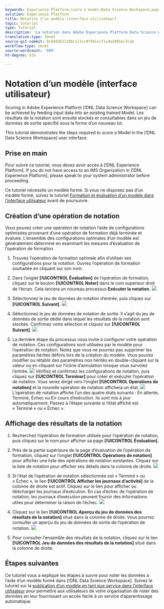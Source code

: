 ```yaml
---
keywords: Experience Platform;score a model;Data Science Workspace;popular topics;ui;scoring run;scoring results
solution: Experience Platform
title: Notation d’un modèle (interface utilisateur)
topic: tutorial
type: Tutorial
description: 'La notation dans Adobe Experience Platform Data Science Workspace peut être réalisée en alimentant un modèle formé existant avec des données d’entrée. Les résultats de la notation sont ensuite stockés et consultables dans un jeu de données de sortie spécifié sous la forme d’un nouveau lot. '
translation-type: tm+mt
source-git-commit: 8c94d3631296c1c3cc97501ccf1a3ed995ec3cab
workflow-type: tm+mt
source-wordcount: '609'
ht-degree: 91%

---
```



# Notation d’un modèle (interface utilisateur)

Scoring in Adobe Experience Platform [!DNL Data Science Workspace] can be achieved by feeding input data into an existing trained Model. Les résultats de la notation sont ensuite stockés et consultables dans un jeu de données de sortie spécifié sous la forme d’un nouveau lot.

This tutorial demonstrates the steps required to score a Model in the [!DNL Data Science Workspace] user interface.

## Prise en main

Pour suivre ce tutoriel, vous devez avoir accès à [!DNL Experience Platform]. If you do not have access to an IMS Organization in [!DNL Experience Platform], please speak to your system administrator before proceeding.

Ce tutoriel nécessite un modèle formé. Si vous ne disposez pas d’un modèle formé, suivez le tutoriel [Formation et évaluation d’un modèle dans l’interface utilisateur](./train-evaluate-model-ui.md) avant de poursuivre.

## Création d’une opération de notation

Vous pouvez créer une opération de notation l’aide de configurations optimisées provenant d’une opération de formation déjà terminée et évaluée. L’ensemble des configurations optimales d’un modèle est généralement déterminé en examinant les mesures d’évaluation de l’opération de formation.

1. Trouvez l’opération de formation optimale afin d’utiliser ses configurations pour la notation. Ouvrez l’opération de formation souhaitée en cliquant sur son nom.

2. Dans l’onglet **[!UICONTROL Évaluation]** de l’opération de formation, cliquez sur le bouton **[!UICONTROL Noter]** dans le coin supérieur droit de l’écran. Cela lancera un nouveau processus **Exécuter la notation**.
   ![](../images/models-recipes/score/training_run_overview.png)

3. Sélectionnez le jeu de données de notation d’entrée, puis cliquez sur **[!UICONTROL Suivant]**.
   ![](../images/models-recipes/score/scoring_input.png)

4. Sélectionnez le jeu de données de notation de sortie. Il s’agit du jeu de données de sortie dédié dans lequel les résultats de la notation sont stockés. Confirmez votre sélection et cliquez sur **[!UICONTROL Suivant]**.
   ![](../images/models-recipes/score/scoring_results.png)

5. La dernière étape du processus vous invite à configurer votre opération de notation. Ces configurations sont utilisées par le modèle pour l’opération de notation.
Notez que vous ne pourrez pas supprimer les paramètres hérités définis lors de la création du modèle. Vous pouvez modifier ou rétablir des paramètres non hérités en double-cliquant sur la valeur ou en cliquant sur l’icône d’annulation lorsque vous survolez l’entrée.
   ![](../images/models-recipes/score/configuration.png)
Vérifiez et confirmez les configurations de notation, puis cliquez sur **[!UICONTROL Terminer]** pour créer et exécuter l’opération de notation. Vous serez dirigé vers l’onglet **[!UICONTROL Opérations de notation]** et la nouvelle opération de notation affichera un état.
   ![](../images/models-recipes/score/scoring_runs_tab.png)
L’opération de notation affiche l’un des quatre états suivants : En attente, Terminé, Échec ou En cours d’exécution. Ils sont mis à jour automatiquement. Passez à l’étape suivante si l’état affiché est « Terminé » ou « Échec ».

## Affichage des résultats de la notation

1. Recherchez l’opération de formation utilisée pour l’opération de notation, puis cliquez sur le nom pour afficher sa page **[!UICONTROL Évaluation]**.

2. Près de la partie supérieure de la page d’évaluation de l’opération de formation, cliquez sur l’onglet **[!UICONTROL Opérations de notation]** pour afficher une liste des opérations de notation existantes. Cliquez sur la liste de notation pour afficher ses détails dans la colonne de droite.
   ![](../images/models-recipes/score/view_details.png)

3. Si l’état de l’opération de notation sélectionnée est « Terminé » ou « Échec », le lien **[!UICONTROL Afficher les journaux d’activité]** de la colonne de droite est actif. Cliquez sur le lien pour afficher ou télécharger les journaux d’exécution. En cas d’échec de l’opération de notation, les journaux d’exécution peuvent fournir des informations utiles pour déterminer la raison de l’échec.
   ![](../images/models-recipes/score/activity_logs.png)

4. Cliquez sur le lien **[!UICONTROL Aperçu du jeu de données des résultats de la notation]** situé dans la colonne de droite. Vous pourrez consulter un aperçu du jeu de données de sortie de l’opération de notation.
   ![](../images/models-recipes/score/preview_results.png)

5. Pour consulter l’ensemble des résultats de la notation, cliquez sur le lien **[!UICONTROL Jeu de données des résultats de la notation]** situé dans la colonne de droite.

## Étapes suivantes

Ce tutoriel vous a expliqué les étapes à suivre pour noter les données à l’aide d’un modèle formé dans [!DNL Data Science Workspace]. Suivez le tutoriel sur la [publication d’un modèle en tant que service dans l’interface utilisateur](./publish-model-service-ui.md) pour permettre aux utilisateurs de votre organisation de noter des données en leur fournissant un accès facile à un service d’apprentissage automatique.
